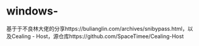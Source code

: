 # windows-
基于于不良林大佬的分享https://bulianglin.com/archives/snibypass.html，以及Cealing - Host，源仓库https://github.com/SpaceTimee/Cealing-Host
